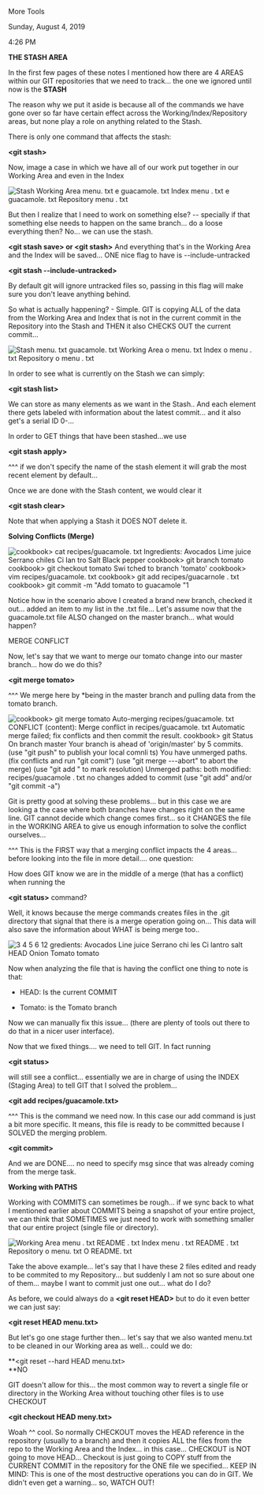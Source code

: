 More Tools

Sunday, August 4, 2019

4:26 PM

**THE STASH AREA**

In the first few pages of these notes I mentioned how there are 4 AREAS within our GIT repositories that we need to track\... the one we ignored until now is the **STASH**

The reason why we put it aside is because all of the commands we have gone over so far have certain effect across the Working/Index/Repository areas, but none play a role on anything related to the Stash.

There is only one command that affects the stash:

**\<git stash\>**

Now, image a case in which we have all of our work put together in our Working Area and even in the Index

![Stash Working Area menu. txt e guacamole. txt Index menu . txt e guacamole. txt Repository menu . txt ](003_More_Tools_000.png)

But then I realize that I need to work on something else? \-- specially if that something else needs to happen on the same branch\... do a loose everything then? No\... we can use the stash.

**\<git stash save\> or \<git stash\>** And everything that\'s in the Working Area and the Index will be saved\... ONE nice flag to have is --include-untracked

**\<git stash --include-untracked\>**

By default git will ignore untracked files so, passing in this flag will make sure you don\'t leave anything behind.

So what is actually happening? - Simple. GIT is copying ALL of the data from the Working Area and Index that is not in the current commit in the Repository into the Stash and THEN it also CHECKS OUT the current commit\...

![Stash menu. txt guacamole. txt Working Area o menu. txt Index o menu . txt Repository o menu . txt ](003_More_Tools_001.png)

In order to see what is currently on the Stash we can simply:

**\<git stash list\>**

We can store as many elements as we want in the Stash.. And each element there gets labeled with information about the latest commit\... and it also get\'s a serial ID 0-\...

In order to GET things that have been stashed\...we use

**\<git stash apply\>**

\^\^\^ if we don\'t specify the name of the stash element it will grab the most recent element by default\...

Once we are done with the Stash content, we would clear it

**\<git stash clear\>**

Note that when applying a Stash it DOES NOT delete it.

**Solving Conflicts (Merge)**

![cookbook\> cat recipes/guacamole. txt Ingredients: Avocados Lime juice Serrano chiles Ci Ian tro Salt Black pepper cookbook\> git branch tomato cookbook\> git checkout tomato Swi tched to branch \'tomato\' cookbook\> vim recipes/guacamole. txt cookbook\> git add recipes/guacarnole . txt cookbook\> git commit -m \"Add tomato to guacamole \"1 ](003_More_Tools_002.png)

Notice how in the scenario above I created a brand new branch, checked it out\... added an item to my list in the .txt file\... Let\'s assume now that the guacamole.txt file ALSO changed on the master branch\... what would happen?

MERGE CONFLICT

Now, let\'s say that we want to merge our tomato change into our master branch\... how do we do this?

**\<git merge tomato\>**

\^\^\^ We merge here by \*being in the master branch and pulling data from the tomato branch.

![cookbook\> git merge tomato Auto-merging recipes/guacamole. txt CONFLICT (content): Merge conflict in recipes/guacamole. txt Automatic merge failed; fix conflicts and then commit the result. cookbook\> git Status On branch master Your branch is ahead of \'origin/master\' by 5 commits. (use \"git push\" to publish your local comnli ts) You have unmerged paths. (fix conflicts and run \"git comit\") (use \"git merge ---abort\" to abort the merge) (use \"git add \" to mark resolution) Unmerged paths: both modified: recipes/guacamole . txt no changes added to commit (use \"git add\" and/or \"git commit -a\") ](003_More_Tools_003.png)

Git is pretty good at solving these problems\... but in this case we are looking a the case where both branches have changes right on the same line. GIT cannot decide which change comes first\... so it CHANGES the file in the WORKING AREA to give us enough information to solve the conflict ourselves\...

\^\^\^ This is the FIRST way that a merging conflict impacts the 4 areas\... before looking into the file in more detail\.... one question:

How does GIT know we are in the middle of a merge (that has a conflict) when running the

**\<git status\>** command?

Well, it knows because the merge commands creates files in the .git directory that signal that there is a merge operation going on\... This data will also save the information about WHAT is being merge too..

![3 4 5 6 12 gredients: Avocados Line juice Serrano chi les Ci lantro salt HEAD Onion Tomato tomato ](003_More_Tools_004.png)

Now when analyzing the file that is having the conflict one thing to note is that:

-   HEAD: Is the current COMMIT

-   Tomato: is the Tomato branch

Now we can manually fix this issue\... (there are plenty of tools out there to do that in a nicer user interface).

Now that we fixed things\.... we need to tell GIT. In fact running

**\<git status\>**

will still see a conflict\... essentially we are in charge of using the INDEX (Staging Area) to tell GIT that I solved the problem\...

**\<git add recipes/guacamole.txt\>**

\^\^\^ This is the command we need now. In this case our add command is just a bit more specific. It means, this file is ready to be committed because I SOLVED the merging problem.

**\<git commit\>**

And we are DONE\.... no need to specify msg since that was already coming from the merge task.

**Working with PATHS**

Working with COMMITS can sometimes be rough\... if we sync back to what I mentioned earlier about COMMITS being a snapshot of your entire project, we can think that SOMETIMES we just need to work with something smaller that our entire project (single file or directory).

![Working Area menu . txt README . txt Index menu . txt README . txt Repository o menu. txt O README. txt ](003_More_Tools_005.png)

Take the above example\... let\'s say that I have these 2 files edited and ready to be commited to my Repository\... but suddenly I am not so sure about one of them\... maybe I want to commit just one out\... what do I do?

As before, we could always do a **\<git reset HEAD\>** but to do it even better we can just say:

**\<git reset HEAD menu.txt\>**

But let\'s go one stage further then\... let\'s say that we also wanted menu.txt to be cleaned in our Working area as well\... could we do:

**\<git reset --hard HEAD menu.txt\>\
**NO

GIT doesn\'t allow for this\... the most common way to revert a single file or directory in the Working Area without touching other files is to use CHECKOUT

**\<git checkout HEAD meny.txt\>**

Woah \^\^ cool. So normally CHECKOUT moves the HEAD reference in the repository (usually to a branch) and then it copies ALL the files from the repo to the Working Area and the Index\... in this case\... CHECKOUT is NOT going to move HEAD\... Checkout is just going to COPY stuff from the CURRENT COMMIT in the repository for the ONE file we specified\... KEEP IN MIND: This is one of the most destructive operations you can do in GIT. We didn\'t even get a warning\... so, WATCH OUT!

